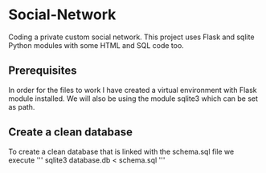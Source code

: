 # Social-Network
Coding a private custom social network. This project uses Flask and sqlite Python modules with some HTML and SQL code too.

## Prerequisites
In order for the files to work I have created a virtual environment with Flask module installed. We will also be using the module sqlite3 which can be set as path.

## Create a clean database
To create a clean database that is linked with the schema.sql file we execute
'''
sqlite3 database.db < schema.sql
'''

